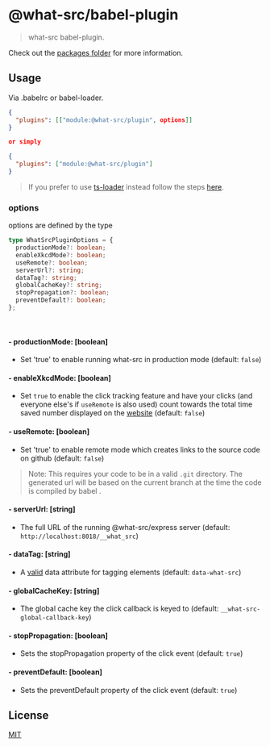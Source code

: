 
# @what-src/babel-plugin

> what-src babel-plugin.

Check out the [packages folder](https://github.com/duroktar/what-src/tree/master/packages) for more information.

## Usage

Via .babelrc or babel-loader.
```json
{
  "plugins": [["module:@what-src/plugin", options]]
}

or simply

{
  "plugins": ["module:@what-src/plugin"]
}
```

> If you prefer to use [ts-loader](https://github.com/TypeStrong/ts-loader)
> instead follow the steps [here](/packages/what-src-example-typescript-loader/).

### options

options are defined by the type

```ts
type WhatSrcPluginOptions = {
  productionMode?: boolean;
  enableXkcdMode?: boolean;
  useRemote?: boolean;
  serverUrl?: string;
  dataTag?: string;
  globalCacheKey?: string;
  stopPropagation?: boolean;
  preventDefault?: boolean;
};
```

<br />

#### - productionMode: [boolean]
  - Set 'true' to enable running what-src in production mode (default: `false`)

#### - enableXkcdMode: [boolean]
  - Set `true` to enable the click tracking feature and have your clicks (and
    everyone else's if `useRemote` is also used) count towards the total time
    saved number displayed on the [website](https://duroktar.github.io/what-src/)
    (default: `false`)

#### - useRemote: [boolean]
  - Set 'true' to enable remote mode which creates links to the source code on github (default: `false`)
  > Note: This requires your code to be in a valid `.git` directory. The generated
  > url will be based on the current branch at the time the code is compiled by
  > babel .

#### - serverUrl: [string]
  - The full URL of the running @what-src/express server (default: `http://localhost:8018/__what_src`)

#### - dataTag: [string]
  - A [valid](https://developer.mozilla.org/en-US/docs/Learn/HTML/Howto/Use_data_attributes#HTML_syntax) data attribute for tagging elements (default: `data-what-src`)

#### - globalCacheKey: [string]
  - The global cache key the click callback is keyed to (default: `__what-src-global-callback-key`)

#### - stopPropagation: [boolean]
  - Sets the stopPropagation property of the click event (default: `true`)

#### - preventDefault: [boolean]
  - Sets the preventDefault property of the click event (default: `true`)

## License

[MIT](https://opensource.org/licenses/MIT)
